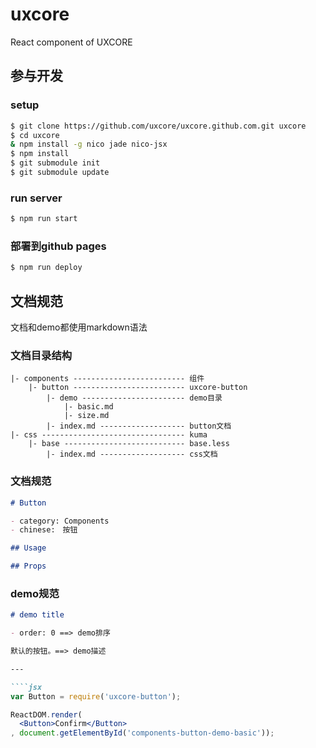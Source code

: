 # uxcore

React component of UXCORE

## 参与开发

### setup
```sh
$ git clone https://github.com/uxcore/uxcore.github.com.git uxcore
$ cd uxcore
& npm install -g nico jade nico-jsx
$ npm install
$ git submodule init
$ git submodule update
```
### run server
```sh
$ npm run start
```

### 部署到github pages
```sh
$ npm run deploy
```

## 文档规范

文档和demo都使用markdown语法

### 文档目录结构

```
|- components ------------------------- 组件
	|- button ------------------------- uxcore-button
		|- demo ----------------------- demo目录
			|- basic.md
			|- size.md
		|- index.md ------------------- button文档
|- css -------------------------------- kuma
	|- base --------------------------- base.less
		|- index.md ------------------- css文档
```

### 文档规范

```markdown
# Button

- category: Components
- chinese:　按钮

## Usage

## Props
```

### demo规范

```markdown
# demo title

- order: 0 ==> demo排序

默认的按钮。==> demo描述

---

````jsx
var Button = require('uxcore-button');

ReactDOM.render(
  <Button>Confirm</Button>
, document.getElementById('components-button-demo-basic'));
````
```
